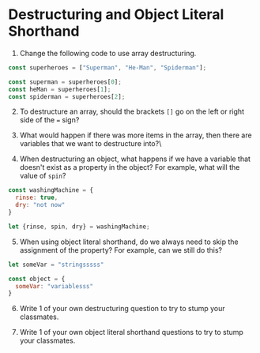 # Destructuring and Object Literal Shorthand

1. Change the following code to use array destructuring.

```javascript
const superheroes = ["Superman", "He-Man", "Spiderman"];

const superman = superheroes[0];
const heMan = superheroes[1];
const spiderman = superheroes[2];
```

2. To destructure an array, should the brackets `[]` go on the left or right side of the `=` sign?

3. What would happen if there was more items in the array, then there are variables that we want to destructure into?\

4. When destructuring an object, what happens if we have a variable that doesn't exist as a  property in the object? For example, what will the value of `spin`?

```javascript
const washingMachine = {
  rinse: true,
  dry: "not now"
}

let {rinse, spin, dry} = washingMachine;
```

5. When using object literal shorthand, do we always need to skip the assignment of the property? For example, can we still do this?

```javascript
let someVar = "stringsssss"

const object = {
  someVar: "variablesss"
}
```

6. Write 1 of your own destructuring question to try to stump your classmates.

7. Write 1 of your own object literal shorthand questions to try to stump your classmates.
